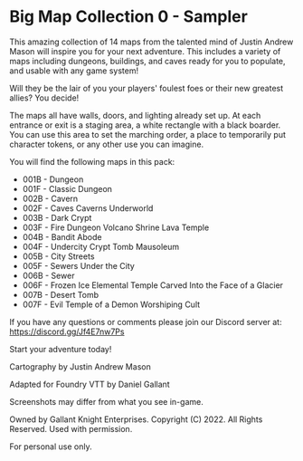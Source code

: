 # Big Map Collection 0 - Sampler

This amazing collection of 14 maps from the talented mind of Justin Andrew Mason will inspire you for your next adventure. This includes a variety of maps including dungeons, buildings, and caves ready for you to populate, and usable with any game system! 

Will they be the lair of you your players' foulest foes or their new greatest allies? You decide!

The maps all have walls, doors, and lighting already set up. At each entrance or exit is a staging area, a white rectangle with a black boarder. You can use this area to set the marching order, a place to temporarily put character tokens, or any other use you can imagine.

You will find the following maps in this pack:

* 001B - Dungeon
* 001F - Classic Dungeon
* 002B - Cavern
* 002F - Caves Caverns Underworld
* 003B - Dark Crypt
* 003F - Fire Dungeon Volcano Shrine Lava Temple
* 004B - Bandit Abode
* 004F - Undercity Crypt Tomb Mausoleum
* 005B - City Streets
* 005F - Sewers Under the City
* 006B - Sewer
* 006F - Frozen Ice Elemental Temple Carved Into the Face of a Glacier
* 007B - Desert Tomb
* 007F - Evil Temple of a Demon Worshiping Cult

If you have any questions or comments please join our Discord server at: https://discord.gg/Jf4E7nw7Ps

Start your adventure today!

Cartography by Justin Andrew Mason

Adapted for Foundry VTT by Daniel Gallant

Screenshots may differ from what you see in-game.

Owned by Gallant Knight Enterprises. Copyright (C) 2022. All Rights Reserved. Used with permission.

For personal use only.
